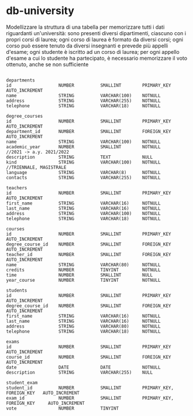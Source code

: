 # db-university
Modellizzare la struttura di una tabella per memorizzare tutti i dati riguardanti un'università:
    sono presenti diversi dipartimenti, ciascuno con i propri corsi di laurea;
    ogni corso di laurea è formato da diversi corsi;
    ogni corso può essere tenuto da diversi insegnanti e prevede più appelli d'esame;
    ogni studente è iscritto ad un corso di laurea;
    per ogni appello d'esame a cui lo studente ha partecipato, è necessario memorizzare il voto ottenuto, anche se non sufficiente

~~~~~~~~~~~~~~~~~~~~~~~

departments
id                  NUMBER          SMALLINT        PRIMARY_KEY     AUTO_INCREMENT
name                STRING          VARCHAR(100)    NOTNULL
address             STRING          VARCHAR(255)    NOTNULL
telephone           STRING          VARCHAR(18)     NOTNULL

~~~~~~~~~~~~~~~~~~~~~~~
~~~~~~~~~~~~~~~~~~~~~~~
degree_courses
id                  NUMBER          SMALLINT        PRIMARY_KEY     AUTO_INCREMENT
department_id       NUMBER          SMALLINT        FOREIGN_KEY     AUTO_INCREMENT
name                STRING          VARCHAR(100)    NOTNULL
academic_year       NUMBER          SMALLINT        NOTNULL                       //2021 -> a.y. 2021/2022
description         STRING          TEXT            NULL
kind                STRING          VARCHAR(100)    NOTNULL                       //TRIENNALE, MAGISTRALE
language            STRING          VARCHAR(8)      NOTNULL
contacts            STRING          VARCHAR(255)    NOTNULL

~~~~~~~~~~~~~~~~~~~~~~~
~~~~~~~~~~~~~~~~~~~~~~~
teachers
id                  NUMBER          SMALLINT        PRIMARY_KEY     AUTO_INCREMENT
first_name          STRING          VARCHAR(16)     NOTNULL
last_name           STRING          VARCHAR(16)     NOTNULL
address             STRING          VARCHAR(100)    NOTNULL
telephone           STRING          VARCHAR(18)     NOTNULL

~~~~~~~~~~~~~~~~~~~~~~~
~~~~~~~~~~~~~~~~~~~~~~~
courses
id                  NUMBER          SMALLINT        PRIMARY_KEY     AUTO_INCREMENT
degree_course_id    NUMBER          SMALLINT        FOREIGN_KEY     AUTO_INCREMENT
teacher_id          NUMBER          SMALLINT        FOREIGN_KEY     AUTO_INCREMENT
name                STRING          VARCHAR(80)     NOTNULL
credits             NUMBER          TINYINT         NOTNULL
time                NUMBER          SMALLINT        NULL
year_course         NUMBER          TINYINT         NOTNULL

~~~~~~~~~~~~~~~~~~~~~~~
~~~~~~~~~~~~~~~~~~~~~~~
students
id                  NUMBER          SMALLINT        PRIMARY_KEY     AUTO_INCREMENT
degree_course_id    NUMBER          SMALLINT        FOREIGN_KEY     AUTO_INCREMENT
first_name          STRING          VARCHAR(16)     NOTNULL
last_name           STRING          VARCHAR(16)     NOTNULL
address             STRING          VARCHAR(80)     NOTNULL
telephone           STRING          VARCHAR(18)     NOTNULL

~~~~~~~~~~~~~~~~~~~~~~~
~~~~~~~~~~~~~~~~~~~~~~~
exams
id                  NUMBER          SMALLINT        PRIMARY_KEY     AUTO_INCREMENT
course_id           NUMBER          SMALLINT        FOREIGN_KEY     AUTO_INCREMENT
date                DATE            DATE            NOTNULL
description         STRING          VARCHAR(255)    NULL

~~~~~~~~~~~~~~~~~~~~~~~
~~~~~~~~~~~~~~~~~~~~~~~
student_exam
student_id          NUMBER          SMALLINT        PRIMARY_KEY, FOREIGN_KEY   AUTO_INCREMENT
exam_id             NUMBER          SMALLINT        PRIMARY_KEY, FOREIGN_KEY     AUTO_INCREMENT
vote                NUMBER          TINYINT

